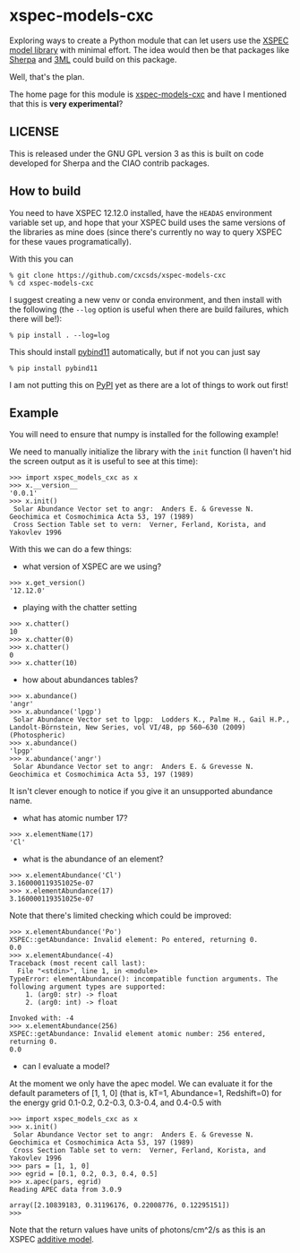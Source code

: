 # xspec-models-cxc

Exploring ways to create a Python module that can let users use the
[XSPEC model
library](https://heasarc.gsfc.nasa.gov/xanadu/xspec/manual/XSappendixExternal.html)
with minimal effort. The idea would then be that packages like
[Sherpa](https://github/sherpa/sherpa) and
[3ML](https://github.com/threeML/threeML) could build on this package.

Well, that's the plan.

The home page for this module is
[xspec-models-cxc](https://github.com/cxcsds/xspec-models-cxc) and
have I mentioned that this is **very experimental**?

## LICENSE

This is released under the GNU GPL version 3 as this is built on code
developed for Sherpa and the CIAO contrib packages.

## How to build

You need to have XSPEC 12.12.0 installed, have the `HEADAS` environment
variable set up, and hope that your XSPEC build uses the same versions
of the libraries as mine does (since there's currently no way to query XSPEC for these vaues programatically).

With this you can

```
% git clone https://github.com/cxcsds/xspec-models-cxc
% cd xspec-models-cxc
```

I suggest creating a new venv or conda environment, and then install
with the following (the `--log` option is useful when there are build
failures, which there will be!):

```
% pip install . --log=log
```

This should install [pybind11](https://pybind11.readthedocs.io/en/stable/index.html)
automatically, but if not you can just say

```
% pip install pybind11
```

I am not putting this on [PyPI](https://pypi.org/) yet as there are a
lot of things to work out first!

## Example

You will need to ensure that numpy is installed for the following
example!

We need to manually initialize the library with the `init` function (I
haven't hid the screen output as it is useful to see at this time):

```
>>> import xspec_models_cxc as x
>>> x.__version__
'0.0.1'
>>> x.init()
 Solar Abundance Vector set to angr:  Anders E. & Grevesse N. Geochimica et Cosmochimica Acta 53, 197 (1989)
 Cross Section Table set to vern:  Verner, Ferland, Korista, and Yakovlev 1996
```

With this we can do a few things:

- what version of XSPEC are we using?

```
>>> x.get_version()
'12.12.0'
```

- playing with the chatter setting

```
>>> x.chatter()
10
>>> x.chatter(0)
>>> x.chatter()
0
>>> x.chatter(10)
```

- how about abundances tables?

```
>>> x.abundance()
'angr'
>>> x.abundance('lpgp')
 Solar Abundance Vector set to lpgp:  Lodders K., Palme H., Gail H.P., Landolt-Börnstein, New Series, vol VI/4B, pp 560–630 (2009) (Photospheric)
>>> x.abundance()
'lpgp'
>>> x.abundance('angr')
 Solar Abundance Vector set to angr:  Anders E. & Grevesse N. Geochimica et Cosmochimica Acta 53, 197 (1989)
```

It isn't clever enough to notice if you give it an unsupported
abundance name.

- what has atomic number 17?

```
>>> x.elementName(17)
'Cl'
```

- what is the abundance of an element?

```
>>> x.elementAbundance('Cl')
3.160000119351025e-07
>>> x.elementAbundance(17)
3.160000119351025e-07
```

Note that there's limited checking which could be improved:

```
>>> x.elementAbundance('Po')
XSPEC::getAbundance: Invalid element: Po entered, returning 0.
0.0
>>> x.elementAbundance(-4)
Traceback (most recent call last):
  File "<stdin>", line 1, in <module>
TypeError: elementAbundance(): incompatible function arguments. The following argument types are supported:
    1. (arg0: str) -> float
    2. (arg0: int) -> float

Invoked with: -4
>>> x.elementAbundance(256)
XSPEC::getAbundance: Invalid element atomic number: 256 entered, returning 0.
0.0
```

- can I evaluate a model?

At the moment we only have the apec model. We can evaluate it for the
default parameters of [1, 1, 0] (that is, kT=1, Abundance=1, Redshift=0)
for the energy grid 0.1-0.2, 0.2-0.3, 0.3-0.4, and 0.4-0.5 with

```
>>> import xspec_models_cxc as x
>>> x.init()
 Solar Abundance Vector set to angr:  Anders E. & Grevesse N. Geochimica et Cosmochimica Acta 53, 197 (1989)
 Cross Section Table set to vern:  Verner, Ferland, Korista, and Yakovlev 1996
>>> pars = [1, 1, 0]
>>> egrid = [0.1, 0.2, 0.3, 0.4, 0.5]
>>> x.apec(pars, egrid)
Reading APEC data from 3.0.9

array([2.10839183, 0.31196176, 0.22008776, 0.12295151])
>>>
```

Note that the return values have units of photons/cm^2/s as this is an
XSPEC [additive
model](https://heasarc.gsfc.nasa.gov/xanadu/xspec/manual/Additive.html).
